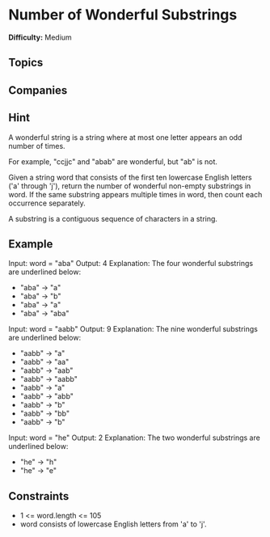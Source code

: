 # Number of Wonderful Substrings

**Difficulty:** Medium

## Topics

## Companies

## Hint

A wonderful string is a string where at most one letter appears an odd number of times.

For example, "ccjjc" and "abab" are wonderful, but "ab" is not.

Given a string word that consists of the first ten lowercase English letters ('a' through 'j'), return the number of wonderful non-empty substrings in word. If the same substring appears multiple times in word, then count each occurrence separately.

A substring is a contiguous sequence of characters in a string.

## Example

Input: word = "aba"
Output: 4
Explanation: The four wonderful substrings are underlined below:
- "aba" -> "a"
- "aba" -> "b"
- "aba" -> "a"
- "aba" -> "aba"

Input: word = "aabb"
Output: 9
Explanation: The nine wonderful substrings are underlined below:
- "aabb" -> "a"
- "aabb" -> "aa"
- "aabb" -> "aab"
- "aabb" -> "aabb"
- "aabb" -> "a"
- "aabb" -> "abb"
- "aabb" -> "b"
- "aabb" -> "bb"
- "aabb" -> "b"

Input: word = "he"
Output: 2
Explanation: The two wonderful substrings are underlined below:
- "he" -> "h"
- "he" -> "e"

## Constraints

- 1 <= word.length <= 105
- word consists of lowercase English letters from 'a' to 'j'.
```
